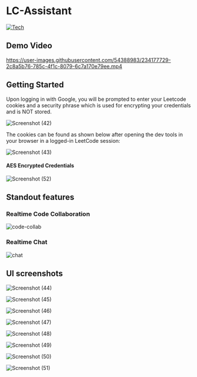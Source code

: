 # LC-Assistant

[![Tech](https://skillicons.dev/icons?i=svelte,firebase,tailwind,vercel&theme=light&perline=4)](https://skillicons.dev)

## Demo Video

https://user-images.githubusercontent.com/54388983/234177729-2c8a5b76-785c-4f1c-8079-6c7a170e79ee.mp4

## Getting Started
Upon logging in with Google, you will be prompted to enter your Leetcode cookies and a security phrase which is used for encrypting your credentials and is NOT stored.

![Screenshot (42)](https://user-images.githubusercontent.com/54388983/233985563-9a3d6dc8-9b1c-4acd-9d6e-3350dabc9522.png)

The cookies can be found as shown below after opening the dev tools in your browser in a logged-in LeetCode session:

![Screenshot (43)](https://user-images.githubusercontent.com/54388983/233986112-668be8f8-4ccb-428b-8537-c95a035ae083.png)

#### AES Encrypted Credentials
![Screenshot (52)](https://user-images.githubusercontent.com/54388983/234176440-370d24a8-64ae-4ef4-95a5-44a5b7622c3f.png)

## Standout features
### Realtime Code Collaboration

![code-collab](https://user-images.githubusercontent.com/54388983/233989394-c3e5b4ac-361f-4512-ac0c-5d19d2e8e78d.gif)

### Realtime Chat

![chat](https://user-images.githubusercontent.com/54388983/233990267-6d633dcb-c8f8-4c63-98c6-c076c5352f81.gif)

## UI screenshots
![Screenshot (44)](https://user-images.githubusercontent.com/54388983/233987067-88b57732-cb69-4c22-a2b2-52adb357945f.png)

![Screenshot (45)](https://user-images.githubusercontent.com/54388983/233987077-709fe806-9b75-4406-a4af-de917080dd81.png)

![Screenshot (46)](https://user-images.githubusercontent.com/54388983/233987081-12859a63-f934-4c36-a123-c1530870dd93.png)

![Screenshot (47)](https://user-images.githubusercontent.com/54388983/233987084-6093f4d0-c5d8-4990-8cbc-ffe163638139.png)

![Screenshot (48)](https://user-images.githubusercontent.com/54388983/233987086-7e1d64f8-2221-47e3-a999-0f0714c1638f.png)

![Screenshot (49)](https://user-images.githubusercontent.com/54388983/233987089-96c85b7c-20d6-4f2c-8a62-2936d4ddacda.png)

![Screenshot (50)](https://user-images.githubusercontent.com/54388983/233987092-b9108e35-0422-4d19-a965-0d8f21b4c6b8.png)

![Screenshot (51)](https://user-images.githubusercontent.com/54388983/233987095-9767ef98-9e01-4f07-bc95-40b6d4483881.png)